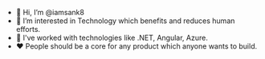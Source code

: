 - 👋 Hi, I’m @iamsank8
- 👀 I’m interested in Technology which benefits and reduces human efforts.
- 🌱 I've worked with technologies like .NET, Angular, Azure.
- ❤️ People should be a core for any product which anyone wants to build.
